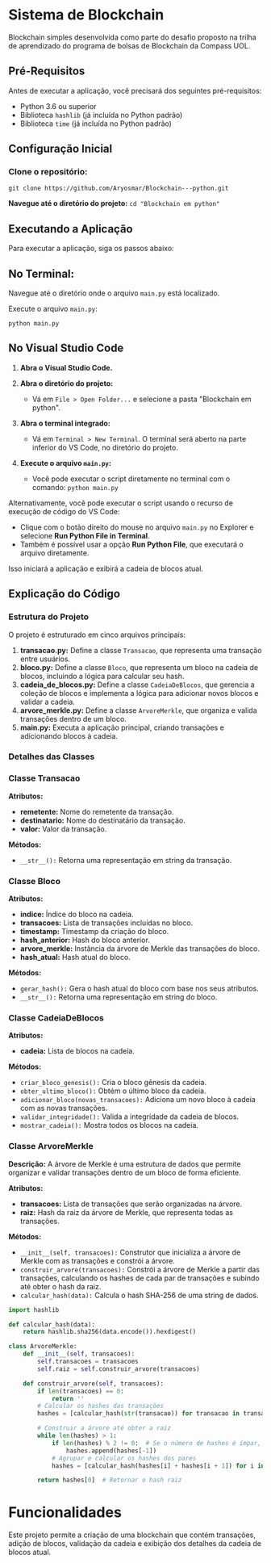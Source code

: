 # Sistema de Blockchain

Blockchain simples desenvolvida como parte do desafio proposto na trilha de aprendizado do programa de bolsas de Blockchain da Compass UOL.

## Pré-Requisitos

Antes de executar a aplicação, você precisará dos seguintes pré-requisitos:

- Python 3.6 ou superior
- Biblioteca `hashlib` (já incluída no Python padrão)
- Biblioteca `time` (já incluída no Python padrão)

## Configuração Inicial

### Clone o repositório:
`git clone https://github.com/Aryosmar/Blockchain---python.git`

**Navegue até o diretório do projeto:**
`cd "Blockchain em python"`

## Executando a Aplicação

Para executar a aplicação, siga os passos abaixo:

## **No Terminal:**

Navegue até o diretório onde o arquivo `main.py` está localizado.

Execute o arquivo `main.py`: 

`python main.py`

## No Visual Studio Code

1. **Abra o Visual Studio Code.**

2. **Abra o diretório do projeto:**
   - Vá em `File > Open Folder...` e selecione a pasta "Blockchain em python".

3. **Abra o terminal integrado:**
   - Vá em `Terminal > New Terminal`. O terminal será aberto na parte inferior do VS Code, no diretório do projeto.

4. **Execute o arquivo `main.py`:**
   - Você pode executar o script diretamente no terminal com o comando:
   `python main.py`


Alternativamente, você pode executar o script usando o recurso de execução de código do VS Code:

- Clique com o botão direito do mouse no arquivo `main.py` no Explorer e selecione **Run Python File in Terminal**.
- Também é possível usar a opção **Run Python File**, que executará o arquivo diretamente.

Isso iniciará a aplicação e exibirá a cadeia de blocos atual.

## Explicação do Código

### Estrutura do Projeto

O projeto é estruturado em cinco arquivos principais:

1. **transacao.py:** Define a classe `Transacao`, que representa uma transação entre usuários.
2. **bloco.py:** Define a classe `Bloco`, que representa um bloco na cadeia de blocos, incluindo a lógica para calcular seu hash.
3. **cadeia_de_blocos.py:** Define a classe `CadeiaDeBlocos`, que gerencia a coleção de blocos e implementa a lógica para adicionar novos blocos e validar a cadeia.
4. **arvore_merkle.py:** Define a classe `ArvoreMerkle`, que organiza e valida transações dentro de um bloco.
5. **main.py:** Executa a aplicação principal, criando transações e adicionando blocos à cadeia.

### Detalhes das Classes

### Classe Transacao

**Atributos:**
- **remetente:** Nome do remetente da transação.
- **destinatario:** Nome do destinatário da transação.
- **valor:** Valor da transação.

**Métodos:**
- `__str__():` Retorna uma representação em string da transação.

### Classe Bloco

**Atributos:**
- **indice:** Índice do bloco na cadeia.
- **transacoes:** Lista de transações incluídas no bloco.
- **timestamp:** Timestamp da criação do bloco.
- **hash_anterior:** Hash do bloco anterior.
- **arvore_merkle:** Instância da árvore de Merkle das transações do bloco.
- **hash_atual:** Hash atual do bloco.

**Métodos:**
- `gerar_hash():` Gera o hash atual do bloco com base nos seus atributos.
- `__str__():` Retorna uma representação em string do bloco.

### Classe CadeiaDeBlocos

**Atributos:**
- **cadeia:** Lista de blocos na cadeia.

**Métodos:**
- `criar_bloco_genesis():` Cria o bloco gênesis da cadeia.
- `obter_ultimo_bloco():` Obtém o último bloco da cadeia.
- `adicionar_bloco(novas_transacoes):` Adiciona um novo bloco à cadeia com as novas transações.
- `validar_integridade():` Valida a integridade da cadeia de blocos.
- `mostrar_cadeia():` Mostra todos os blocos na cadeia.

### Classe ArvoreMerkle

**Descrição:** A árvore de Merkle é uma estrutura de dados que permite organizar e validar transações dentro de um bloco de forma eficiente.

**Atributos:**
- **transacoes:** Lista de transações que serão organizadas na árvore.
- **raiz:** Hash da raiz da árvore de Merkle, que representa todas as transações.

**Métodos:**
- `__init__(self, transacoes):` Construtor que inicializa a árvore de Merkle com as transações e constrói a árvore.
- `construir_arvore(transacoes):` Constrói a árvore de Merkle a partir das transações, calculando os hashes de cada par de transações e subindo até obter o hash da raiz.
- `calcular_hash(data):` Calcula o hash SHA-256 de uma string de dados.



```python
import hashlib

def calcular_hash(data): 
    return hashlib.sha256(data.encode()).hexdigest()

class ArvoreMerkle:
    def __init__(self, transacoes):
        self.transacoes = transacoes
        self.raiz = self.construir_arvore(transacoes)

    def construir_arvore(self, transacoes):
        if len(transacoes) == 0:
            return ''
        # Calcular os hashes das transações
        hashes = [calcular_hash(str(transacao)) for transacao in transacoes]

        # Construir a árvore até obter a raiz
        while len(hashes) > 1:
            if len(hashes) % 2 != 0:  # Se o número de hashes é ímpar, duplicamos o último
                hashes.append(hashes[-1])
            # Agrupar e calcular os hashes dos pares
            hashes = [calcular_hash(hashes[i] + hashes[i + 1]) for i in range(0, len(hashes), 2)]

        return hashes[0]  # Retornar o hash raiz
```
# Funcionalidades

Este projeto permite a criação de uma blockchain que contém transações, adição de blocos, validação da cadeia e exibição dos detalhes da cadeia de blocos atual.



